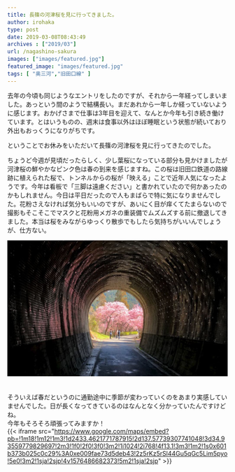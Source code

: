 ```yaml
---
title: 長篠の河津桜を見に行ってきました。
author: irohaka
type: post
date: 2019-03-08T08:43:49
archives : ["2019/03"]
url: /nagashino-sakura
images: ["images/featured.jpg"]
featured_image: "images/featured.jpg"
tags: [ "奥三河","旧田口線" ]
---
```



去年の今頃も同じようなエントリをしたのですが、それから一年経ってしまいました。あっという間のようで結構長い。まだあれから一年しか経っていないように感じます。おかげさまで仕事は3年目を迎えて、なんとか今年も引き続き働けています。とはいうものの、週末は食事以外はほぼ睡眠という状態が続いており外出もおっくうになりがちです。
  
ということでお休みをいただいて長篠の河津桜を見に行ってきたのでした。

ちょうど今週が見頃だったらしく、少し葉桜になっている部分も見かけましたが河津桜の鮮やかなピンク色は春の到来を感じますね。この桜は旧田口鉄道の路線跡に植えられた桜で、トンネルからの桜が「映える」ことで近年人気になったようです。今年は看板で「三脚は遠慮ください」と書かれていたので何かあったのかもしれません。今日は平日だったので人もまばらで特に気になりませんでした。花粉さえなければ気分もいいのですが、あいにく目が痒くてたまらないので撮影もそこそこでマスクと花粉用メガネの重装備でムズムズする前に撤退してきました。本当は桜をみながらゆっくり散歩でもしたら気持ちがいいんでしょうが、仕方ない。

![河津桜](images/201903nagashino01.jpg)  
　  


そういえば春だというのに通勤途中に季節が変わっていくのをあまり実感していませんでした。日が長くなってきているのはなんとなく分かっていたんですけどね。
　  
今年もそろそろ頑張ってみますか！
　  
{{< iframe src="https://www.google.com/maps/embed?pb=!1m18!1m12!1m3!1d2433.4621771787915!2d137.57739307741048!3d34.93559779829697!2m3!1f0!2f0!3f0!3m2!1i1024!2i768!4f13.1!3m3!1m2!1s0x601b373b025c0c29%3A0xe009fae73d5deb43!2z5rKz5rSl44Gu5qGc5Lim5pyo!5e0!3m2!1sja!2sjp!4v1576486682373!5m2!1sja!2sjp" >}}

